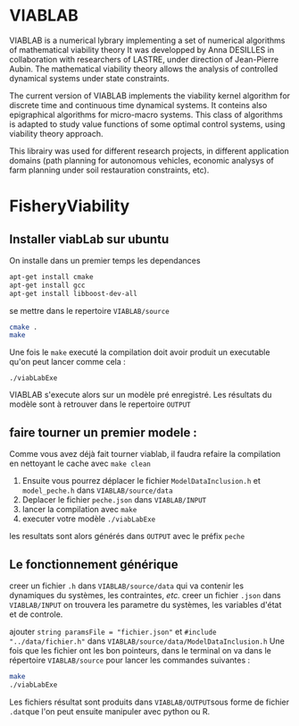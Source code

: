 # VIABLAB
VIABLAB  is a numerical lybrary implementing a set of numerical algorithms of mathematical viability theory
It was developped by Anna DESILLES in collaboration with researchers of LASTRE, under direction of Jean-Pierre Aubin. 
The mathematical viability theory allows the analysis of controlled dynamical systems under state constraints. 

The current version of VIABLAB implements the viability kernel algorithm for discrete time and continuous time dynamical systems. 
It conteins also epigraphical algorithms for micro-macro systems. This class of algorithms is adapted to study value functions of 
some optimal control systems, using viability theory approach. 

This librairy was used for different research projects, in different application domains 
(path planning for autonomous vehicles, economic analysys of farm planning under 
soil restauration constraints, etc). 

# FisheryViability

## Installer viabLab sur ubuntu 

On installe dans un premier temps les dependances 
```bash
apt-get install cmake
apt-get install gcc
apt-get install libboost-dev-all
```

se mettre dans le repertoire `VIABLAB/source`

```bash
cmake .
make
```
Une fois le `make` executé la compilation doit avoir produit un executable qu'on peut lancer comme cela :
```
./viabLabExe 
```
VIABLAB s'execute alors sur un modèle pré enregistré. Les résultats du modèle sont à retrouver dans le repertoire `OUTPUT`

## faire tourner un premier modele :

Comme vous avez déjà fait tourner viablab, il faudra refaire la compilation en nettoyant le cache avec `make clean`

1. Ensuite vous pourrez déplacer le fichier `ModelDataInclusion.h` et `model_peche.h` dans `VIABLAB/source/data`
2. Deplacer le fichier `peche.json` dans `VIABLAB/INPUT`
3. lancer la compilation avec `make`
4. executer votre modèle `./viabLabExe`

les resultats sont alors générés dans `OUTPUT` avec le préfix `peche`

## Le fonctionnement générique

creer un fichier `.h` dans `VIABLAB/source/data` qui va contenir les dynamiques du systèmes, les contraintes, *etc.*
creer un fichier `.json` dans `VIABLAB/INPUT` on trouvera les parametre du systèmes, les variables d'état et de controle.

ajouter `string paramsFile = "fichier.json"` et `#include "../data/fichier.h"` dans `VIABLAB/source/data/ModelDataInclusion.h`
Une fois que les fichier ont les bon pointeurs, dans le terminal on va dans le répertoire `VIABLAB/source` pour lancer les commandes suivantes :
```bash
make
./viabLabExe 
``` 
Les fichiers résultat sont produits dans `VIABLAB/OUTPUT`sous forme de fichier `.dat`que l'on peut ensuite manipuler avec python ou R. 
